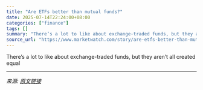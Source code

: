 ```yaml
---
title: "Are ETFs better than mutual funds?"
date: 2025-07-14T22:24:00+08:00
categories: ["finance"]
tags: []
summary: "There’s a lot to like about exchange-traded funds, but they aren’t all created equal"
source_url: "https://www.marketwatch.com/story/are-etfs-better-than-mutual-funds-1470af6a?mod=mw_rss_topstories"
---
```


There’s a lot to like about exchange-traded funds, but they aren’t all created equal

---

*来源: [原文链接](https://www.marketwatch.com/story/are-etfs-better-than-mutual-funds-1470af6a?mod=mw_rss_topstories)*
